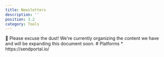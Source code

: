 ```yaml
---
title: Newsletters
description: ''
position: 3.2
category: Tools
---
```

<alert type="warning">
🚧 Please excuse the dust! We're currently organizing the content we have and will be expanding this document soon.
</alert>
# Platforms
* https://sendportal.io/

